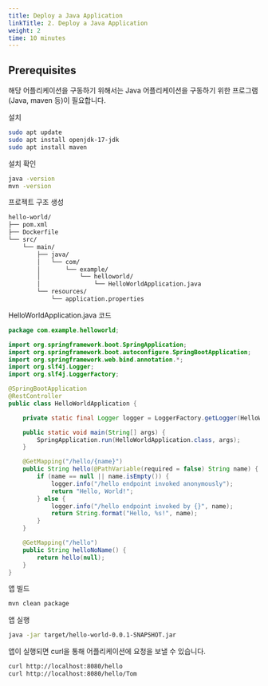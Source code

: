 ```yaml
---
title: Deploy a Java Application
linkTitle: 2. Deploy a Java Application
weight: 2
time: 10 minutes
---
```


## Prerequisites 

해당 어플리케이션을 구동하기 위해서는 Java 어플리케이션을 구동하기 위한 프로그램(Java, maven 등)이 필요합니다. 

설치

``` bash
sudo apt update
sudo apt install openjdk-17-jdk
sudo apt install maven
```

설치 확인
```bash
java -version
mvn -version
```

프로젝트 구조 생성
```bash
hello-world/
├── pom.xml
├── Dockerfile
└── src/
    └── main/
        ├── java/
        │   └── com/
        │       └── example/
        │           └── helloworld/
        │               └── HelloWorldApplication.java
        └── resources/
            └── application.properties

```
HelloWorldApplication.java 코드 
```java
package com.example.helloworld;

import org.springframework.boot.SpringApplication;
import org.springframework.boot.autoconfigure.SpringBootApplication;
import org.springframework.web.bind.annotation.*;
import org.slf4j.Logger;
import org.slf4j.LoggerFactory;

@SpringBootApplication
@RestController
public class HelloWorldApplication {

    private static final Logger logger = LoggerFactory.getLogger(HelloWorldApplication.class);

    public static void main(String[] args) {
        SpringApplication.run(HelloWorldApplication.class, args);
    }

    @GetMapping("/hello/{name}")
    public String hello(@PathVariable(required = false) String name) {
        if (name == null || name.isEmpty()) {
            logger.info("/hello endpoint invoked anonymously");
            return "Hello, World!";
        } else {
            logger.info("/hello endpoint invoked by {}", name);
            return String.format("Hello, %s!", name);
        }
    }

    @GetMapping("/hello")
    public String helloNoName() {
        return hello(null);
    }
}

```

앱 빌드
```bash
mvn clean package
```

앱 실행
```bash
java -jar target/hello-world-0.0.1-SNAPSHOT.jar

```
앱이 실행되면 curl을 통해 어플리케이션에 요청을 보낼 수 있습니다. 

```bash
curl http://localhost:8080/hello
curl http://localhost:8080/hello/Tom

```